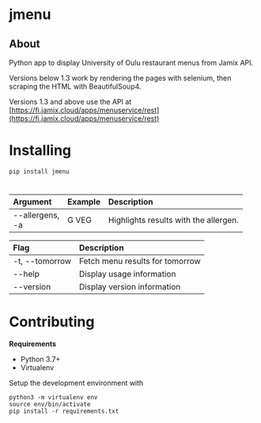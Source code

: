 # jmenu

## About

Python app to display University of Oulu restaurant menus from Jamix API.

Versions below 1.3 work by rendering the pages with selenium, then scraping the HTML with BeautifulSoup4.

Versions 1.3 and above use the API at [https://fi.jamix.cloud/apps/menuservice/rest](https://fi.jamix.cloud/apps/menuservice/rest)

# Installing

```shell
pip install jmenu
```

#

| Argument              | Example | Description                           |
| :-------------------- | :------ | :------------------------------------ |
| --allergens, <br/> -a | G VEG   | Highlights results with the allergen. |

| Flag           | Description                     |
| :------------- | :------------------------------ |
| -t, --tomorrow | Fetch menu results for tomorrow |
| --help         | Display usage information       |
| --version      | Display version information     |

# Contributing

**Requirements**

- Python 3.7+
- Virtualenv

Setup the development environment with

```shell
python3 -m virtualenv env
source env/bin/activate
pip install -r requirements.txt
```
